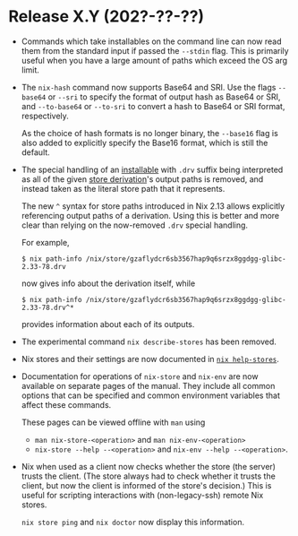 # Release X.Y (202?-??-??)

* Commands which take installables on the command line can now read them from the standard input if
  passed the `--stdin` flag. This is primarily useful when you have a large amount of paths which
  exceed the OS arg limit.

* The `nix-hash` command now supports Base64 and SRI. Use the flags `--base64`
  or `--sri` to specify the format of output hash as Base64 or SRI, and `--to-base64`
  or `--to-sri` to convert a hash to Base64 or SRI format, respectively.

  As the choice of hash formats is no longer binary, the `--base16` flag is also added
  to explicitly specify the Base16 format, which is still the default.

* The special handling of an [installable](../command-ref/new-cli/nix.md#installables) with `.drv` suffix being interpreted as all of the given [store derivation](../glossary.md#gloss-store-derivation)'s output paths is removed, and instead taken as the literal store path that it represents.

  The new `^` syntax for store paths introduced in Nix 2.13 allows explicitly referencing output paths of a derivation.
  Using this is better and more clear than relying on the now-removed `.drv` special handling.

  For example,
  ```shell-session
  $ nix path-info /nix/store/gzaflydcr6sb3567hap9q6srzx8ggdgg-glibc-2.33-78.drv
  ```

  now gives info about the derivation itself, while

  ```shell-session
  $ nix path-info /nix/store/gzaflydcr6sb3567hap9q6srzx8ggdgg-glibc-2.33-78.drv^*
  ```
  provides information about each of its outputs.

* The experimental command `nix describe-stores` has been removed.

* Nix stores and their settings are now documented in [`nix help-stores`](@docroot@/command-ref/new-cli/nix3-help-stores.md).

* Documentation for operations of `nix-store` and `nix-env` are now available on separate pages of the manual.
  They include all common options that can be specified and common environment variables that affect these commands.

  These pages can be viewed offline with `man` using

  * `man nix-store-<operation>` and `man nix-env-<operation>`
  * `nix-store --help --<operation>` and `nix-env --help --<operation>`.

* Nix when used as a client now checks whether the store (the server) trusts the client.
  (The store always had to check whether it trusts the client, but now the client is informed of the store's decision.)
  This is useful for scripting interactions with (non-legacy-ssh) remote Nix stores.

  `nix store ping` and `nix doctor` now display this information.
